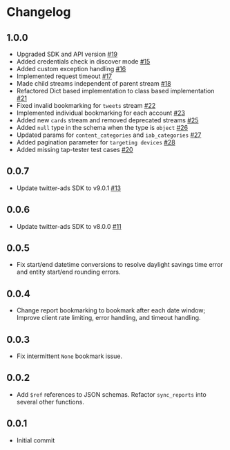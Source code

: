 # Changelog

## 1.0.0
  * Upgraded SDK and API version [#19](https://github.com/singer-io/tap-twitter-ads/pull/19)
  * Added credentials check in discover mode [#15](https://github.com/singer-io/tap-twitter-ads/pull/15)
  * Added custom exception handling [#16](https://github.com/singer-io/tap-twitter-ads/pull/16)
  * Implemented request timeout [#17](https://github.com/singer-io/tap-twitter-ads/pull/17)
  * Made child streams independent of parent stream [#18](https://github.com/singer-io/tap-twitter-ads/pull/18)
  * Refactored Dict based implementation to class based implementation [#21](https://github.com/singer-io/tap-twitter-ads/pull/21)
  * Fixed invalid bookmarking for `tweets` stream [#22](https://github.com/singer-io/tap-twitter-ads/pull/22)
  * Implemented individual bookmarking for each account [#23](https://github.com/singer-io/tap-twitter-ads/pull/23)
  * Added new `cards` stream and removed deprecated streams [#25](https://github.com/singer-io/tap-twitter-ads/pull/25)
  * Added `null` type in the schema when the type is `object` [#26](https://github.com/singer-io/tap-twitter-ads/pull/26)
  * Updated params for `content_categories` and `iab_categories` [#27](https://github.com/singer-io/tap-twitter-ads/pull/27)
  * Added pagination parameter for `targeting devices` [#28](https://github.com/singer-io/tap-twitter-ads/pull/28)
  * Added missing tap-tester test cases [#20](https://github.com/singer-io/tap-twitter-ads/pull/20)
  
## 0.0.7
  * Update twitter-ads SDK to v9.0.1 [#13](https://github.com/singer-io/tap-twitter-ads/pull/13)

## 0.0.6
  * Update twitter-ads SDK to v8.0.0 [#11](https://github.com/singer-io/tap-twitter-ads/pull/11)

## 0.0.5
  * Fix start/end datetime conversions to resolve daylight savings time error and entity start/end rounding errors.

## 0.0.4
  * Change report bookmarking to bookmark after each date window; Improve client rate limiting, error handling, and timeout handling.

## 0.0.3
  * Fix intermittent `None` bookmark issue.

## 0.0.2
  * Add `$ref` references to JSON schemas. Refactor `sync_reports` into several other functions.

## 0.0.1
  * Initial commit
